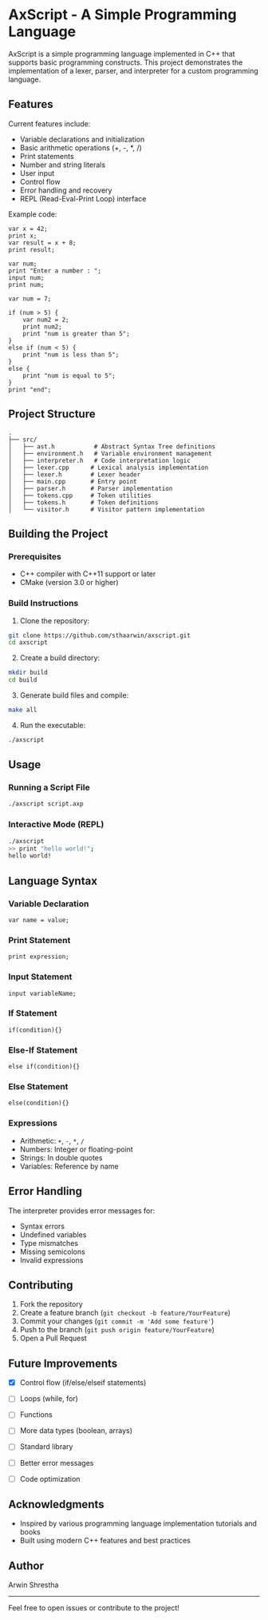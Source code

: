 # AxScript - A Simple Programming Language

AxScript is a simple programming language implemented in C++ that supports basic programming constructs. This project demonstrates the implementation of a lexer, parser, and interpreter for a custom programming language.

## Features

Current features include:
- Variable declarations and initialization
- Basic arithmetic operations (+, -, *, /)
- Print statements
- Number and string literals
- User input
- Control flow
- Error handling and recovery
- REPL (Read-Eval-Print Loop) interface

Example code:
```
var x = 42;
print x;
var result = x + 8;
print result;
```

```
var num;
print "Enter a number : ";
input num;
print num;
```
```
var num = 7;

if (num > 5) {
    var num2 = 2;
    print num2;
    print "num is greater than 5";
} 
else if (num < 5) {
    print "num is less than 5";
} 
else {
    print "num is equal to 5";
}
print "end";
```

## Project Structure

```
.
├── src/
│   ├── ast.h           # Abstract Syntax Tree definitions
│   ├── environment.h   # Variable environment management
│   ├── interpreter.h   # Code interpretation logic
│   ├── lexer.cpp      # Lexical analysis implementation
│   ├── lexer.h        # Lexer header
│   ├── main.cpp       # Entry point
│   ├── parser.h       # Parser implementation
│   ├── tokens.cpp     # Token utilities
│   ├── tokens.h       # Token definitions
│   └── visitor.h      # Visitor pattern implementation
```

## Building the Project

### Prerequisites
- C++ compiler with C++11 support or later
- CMake (version 3.0 or higher)

### Build Instructions

1. Clone the repository:
```bash
git clone https://github.com/sthaarwin/axscript.git
cd axscript
```

2. Create a build directory:
```bash
mkdir build
cd build
```

3. Generate build files and compile:
```bash
make all
```

4. Run the executable:
```bash
./axscript
```

## Usage

### Running a Script File
```bash
./axscript script.axp
```

### Interactive Mode (REPL)
```bash
./axscript
>> print "hello world!";
hello world!
```

## Language Syntax

### Variable Declaration
```
var name = value;
```

### Print Statement
```
print expression;
```

### Input Statement
```
input variableName;
```

### If Statement
```
if(condition){}
```

### Else-If Statement
```
else if(condition){}
```

### Else Statement
```
else(condition){}
```


### Expressions
- Arithmetic: `+`, `-`, `*`, `/`
- Numbers: Integer or floating-point
- Strings: In double quotes
- Variables: Reference by name

## Error Handling

The interpreter provides error messages for:
- Syntax errors
- Undefined variables
- Type mismatches
- Missing semicolons
- Invalid expressions

## Contributing

1. Fork the repository
2. Create a feature branch (`git checkout -b feature/YourFeature`)
3. Commit your changes (`git commit -m 'Add some feature'`)
4. Push to the branch (`git push origin feature/YourFeature`)
5. Open a Pull Request

## Future Improvements

- [x] Control flow (if/else/elseif statements)
- [ ] Loops (while, for)
- [ ] Functions
- [ ] More data types (boolean, arrays)
- [ ] Standard library
- [ ] Better error messages
- [ ] Code optimization


## Acknowledgments

- Inspired by various programming language implementation tutorials and books
- Built using modern C++ features and best practices

## Author

Arwin Shrestha

---
Feel free to open issues or contribute to the project!
